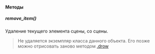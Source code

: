


#### Методы
##### remove_item()
Удаление текущего элемента сцены, со сцены. 

> Не удаляется экземпляр класса данного объекта. Его позже можно отрисовать заново методом [.drow](#drow)

